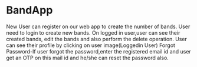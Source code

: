 # BandApp
New User can register on our web app to create the number of bands.
User need to login to create new bands.
On logged in user,user can see their created bands, edit the bands and also perform the delete operation.
User can see their profile by clicking on user image(Loggedin User)
Forgot Password-If user forgot the password,enter the registered email id and user get an OTP on this mail id and he/she can reset the password also.
